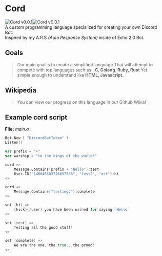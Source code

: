# Cord
![Cord v0.0.1](https://github.com/proxikal/Cord/blob/master/spacer.png?raw=true)![Cord v0.0.1](https://github.com/proxikal/Cord/blob/master/cord.png?raw=true)  
A custom programming language specialized for creating your own Discord Bot.  
Inspired by my A.R.S *(Auto Response System)* inside of Echo 2.0 Bot.
  
## Goals
> Our main goal is to create a simplified language That will attempt to compete with top languages such as.. **C, Golang, Ruby, Rust** Yet simple enough to understand like **HTML, Javascript**..  
  
## Wikipedia
> You can view our progress on this language in our Github Wikia!
  
## Example cord script
**File:** *main.q*
```go
Bot.New ( "DiscordBotToken" )
Listen()

var prefix = "+"
var warship = "to the kings of the world!"

cord =>
	Message.Contains(prefix + "hello"):test
	User.ID("146046383726657536", "test2", "ect"):hi
<>

cord =>
	Message.Contains("testing:"):complete
<>

set (hi) =>
	{kick}{/user} you have been warned for saying `Hello`
<>

set (test) =>
	Testing all the good stuff!
<>

set (complete) =>
	We are the one, the true...the proud!
<>
```
